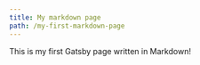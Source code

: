 ```yaml
---
title: My markdown page
path: /my-first-markdown-page
---
```


This is my first Gatsby page written in Markdown!
